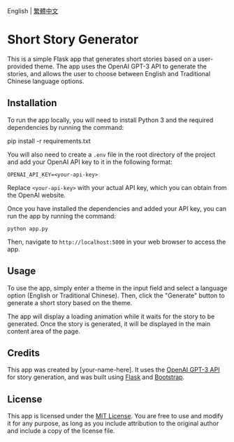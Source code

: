 English | [繁體中文](https://github.com/cycleapple/StoryGenerator/blob/main/README_zh.md)

# Short Story Generator

This is a simple Flask app that generates short stories based on a user-provided theme. The app uses the OpenAI GPT-3 API to generate the stories, and allows the user to choose between English and Traditional Chinese language options.

## Installation

To run the app locally, you will need to install Python 3 and the required dependencies by running the command:

pip install -r requirements.txt

You will also need to create a `.env` file in the root directory of the project and add your OpenAI API key to it in the following format:

````
OPENAI_API_KEY=<your-api-key>
````

Replace `<your-api-key>` with your actual API key, which you can obtain from the OpenAI website.

Once you have installed the dependencies and added your API key, you can run the app by running the command:

````
python app.py
````

Then, navigate to `http://localhost:5000` in your web browser to access the app.

## Usage

To use the app, simply enter a theme in the input field and select a language option (English or Traditional Chinese). Then, click the "Generate" button to generate a short story based on the theme.

The app will display a loading animation while it waits for the story to be generated. Once the story is generated, it will be displayed in the main content area of the page.

## Credits

This app was created by [your-name-here]. It uses the [OpenAI GPT-3 API](https://openai.com/api/) for story generation, and was built using [Flask](https://flask.palletsprojects.com/en/2.1.x/) and [Bootstrap](https://getbootstrap.com/).

## License

This app is licensed under the [MIT License](LICENSE). You are free to use and modify it for any purpose, as long as you include attribution to the original author and include a copy of the license file.
